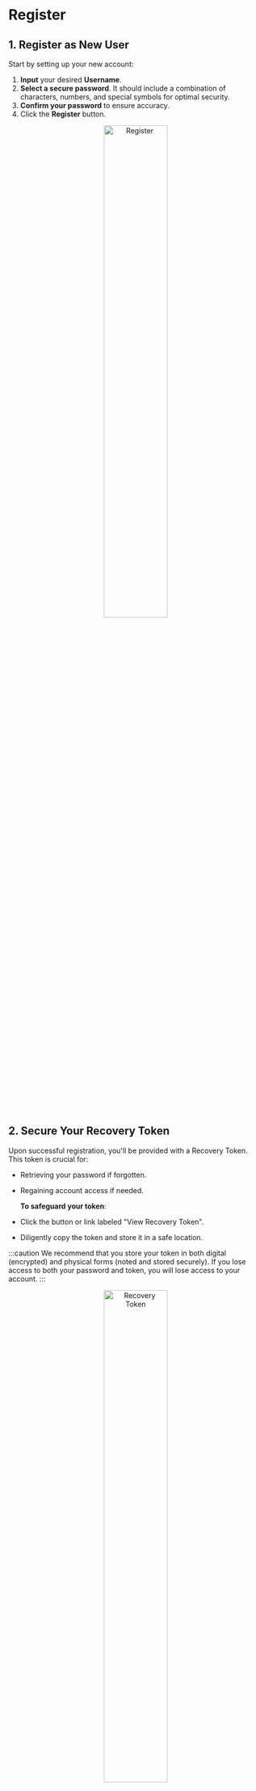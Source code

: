 # Register

## 1. Register as New User

Start by setting up your new account:

1. **Input** your desired **Username**.
2. **Select a secure password**. It should include a combination of characters, numbers, and special symbols for optimal security.
3. **Confirm your password** to ensure accuracy.
4. Click the **Register** button.

<p align="center">
    <img width="50%" src="/img/register.png" alt="Register"/>
</p>

## 2. Secure Your Recovery Token

Upon successful registration, you'll be provided with a Recovery Token. This token is crucial for:

- Retrieving your password if forgotten.
- Regaining account access if needed.

  **To safeguard your token**:

- Click the button or link labeled "View Recovery Token".
- Diligently copy the token and store it in a safe location.

:::caution
We recommend that you store your token in both digital (encrypted) and physical forms (noted and stored securely). If you lose access to both your password and token, you will lose access to your account.
:::

<p align="center">
    <img width="50%" src="/img/register-token.png" alt="Recovery Token"/>
</p>

## 3. Logging In

With your account ready and Recovery Token secured:

1. Proceed to the **Login** page.
2. Input your **Username** and **Password**.
3. Press the **Login** button to dive into your Dappnode account.

<p align="center">
    <img width="50%" src="/img/register-login.png" alt="Login"/>
</p>

---

### Troubleshooting

<details>
  <summary><b>Want to change your password?</b></summary>
Visit <a href="http://my.dappnode/system/profile">Profile Settings</a> to reset it.
</details>

<details>
  <summary><b>Forgot your password?</b></summary>
Go to the <a href="http://my.dappnode/">Login</a> page and click on "Forgot your password?". You'll be prompted to enter the recovery token you saved during registration. Once entered, you'll be able to reset your password.
</details>

<details>
  <summary><b>Lost your recovery token?</b></summary>
If you've lost your recovery token, there is still a chance to regain access to the Dappmanager UI. However, you will require <a href="/docs/user/access-your-dappnode/terminal">accessing via terminal</a>. Once you are in, you can get your recovery token by running the following command:

```bash
cat /usr/src/dappnode/DNCORE/admin-recovery-token.txt
```

</details>

